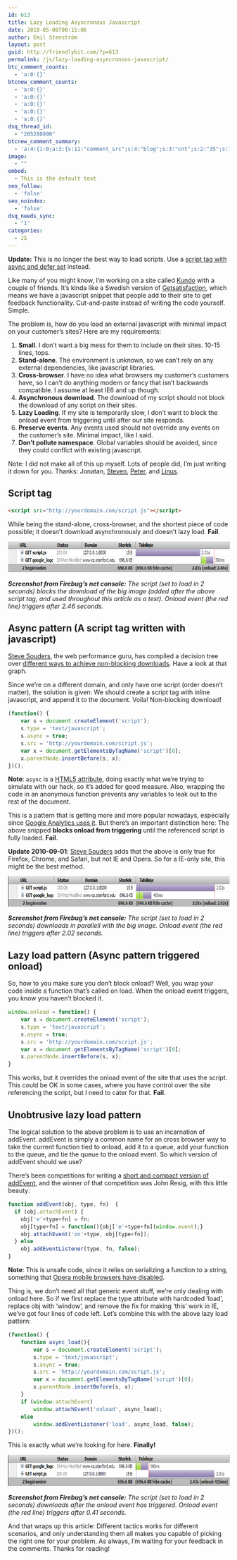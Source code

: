 ```yaml
---
id: 613
title: Lazy Loading Asyncronous Javascript
date: 2010-05-08T00:15:06
author: Emil Stenström
layout: post
guid: http://friendlybit.com/?p=613
permalink: /js/lazy-loading-asyncronous-javascript/
btc_comment_counts:
  - 'a:0:{}'
btcnew_comment_counts:
  - 'a:0:{}'
  - 'a:0:{}'
  - 'a:0:{}'
  - 'a:0:{}'
  - 'a:0:{}'
dsq_thread_id:
  - "205288890"
btcnew_comment_summary:
  - 'a:4:{i:0;a:3:{s:11:"comment_src";s:4:"blog";s:3:"cnt";s:2:"35";s:7:"enabled";s:1:"0";}i:1;a:3:{s:11:"comment_src";s:10:"friendfeed";s:3:"cnt";s:1:"3";s:7:"enabled";s:1:"1";}i:2;a:3:{s:11:"comment_src";s:7:"twitter";s:3:"cnt";s:1:"1";s:7:"enabled";s:1:"0";}i:3;a:3:{s:11:"comment_src";s:2:"yc";s:3:"cnt";s:1:"3";s:7:"enabled";s:1:"1";}}'
image:
  - ""
embed:
  - This is the default text
seo_follow:
  - 'false'
seo_noindex:
  - 'false'
dsq_needs_sync:
  - "1"
categories:
  - JS
---
```

**Update:** This is no longer the best way to load scripts. Use a [script tag with async and defer set](https://www.igvita.com/2014/05/20/script-injected-async-scripts-considered-harmful/) instead.

Like many of you might know, I&#8217;m working on a site called [Kundo](http://kundo.se) with a couple of friends. It&#8217;s kinda like a Swedish version of [Getsatisfaction](http://getsatisfaction.com/), which means we have a javascript snippet that people add to their site to get feedback functionality. Cut-and-paste instead of writing the code yourself. Simple.

The problem is, how do you load an external javascript with minimal impact on your customer&#8217;s sites? Here are my requirements:

  1. **Small**. I don&#8217;t want a big mess for them to include on their sites. 10-15 lines, tops.
  2. **Stand-alone**. The environment is unknown, so we can&#8217;t rely on any external dependencies, like javascript libraries.
  3. **Cross-browser**. I have no idea what browsers my customer&#8217;s customers have, so I can&#8217;t do anything modern or fancy that isn&#8217;t backwards compatible. I assume at least IE6 and up though.
  4. **Asynchronous download**. The download of my script should not block the download of any script on their sites.
  5. **Lazy Loading**. If my site is temporarily slow, I don&#8217;t want to block the onload event from triggering until after our site responds.
  6. **Preserve events**. Any events used should not override any events on the customer&#8217;s site. Minimal impact, like I said.
  7. **Don&#8217;t pollute namespace**. Global variables should be avoided, since they could conflict with existing javascript.

Note: I did not make all of this up myself. Lots of people did, I&#8217;m just writing it down for you. Thanks: Jonatan, [Steven](http://stevenbenner.com/), [Peter](http://fleecelabs.se/), and [Linus](http://hanssonlarsson.se/).

## Script tag

```html
<script src="http://yourdomain.com/script.js"></script>
```

While being the stand-alone, cross-browser, and the shortest piece of code possible; it doesn&#8217;t download asynchronously and doesn&#8217;t lazy load. **Fail**.

<div style="overflow: auto;">
  <img class="alignnone size-full wp-image-619" title="Firebug screenshoot with script tag" src="/files/post-media/script11.png" alt="" width="725" height="70" />
</div>

_**Screenshot from Firebug&#8217;s net console:** The script (set to load in 2 seconds) blocks the download of the big image (added after the above script tag, and used throughout this article as a test). Onload event (the red line) triggers after 2.46 seconds._

## Async pattern (A script tag written with javascript)

[Steve Souders](http://stevesouders.com), the web performance guru, has compiled a decision tree over [different ways to achieve non-blocking downloads](http://stevesouders.com/efws/images/0405-load-scripts-decision-tree-04.gif). Have a look at that graph.

Since we&#8217;re on a different domain, and only have one script (order doesn&#8217;t matter), the solution is given: We should create a script tag with inline javascript, and append it to the document. Voila! Non-blocking download!

```js
(function() {
    var s = document.createElement('script');
    s.type = 'text/javascript';
    s.async = true;
    s.src = 'http://yourdomain.com/script.js';
    var x = document.getElementsByTagName('script')[0];
    x.parentNode.insertBefore(s, x);
})();
```

**Note**: `async` is a [HTML5 attribute](http://www.whatwg.org/specs/web-apps/current-work/#attr-script-async), doing exactly what we&#8217;re trying to simulate with our hack, so it&#8217;s added for good measure. Also, wrapping the code in an anonymous function prevents any variables to leak out to the rest of the document.

This is a pattern that is getting more and more popular nowadays, especially since [Google Analytics uses it](http://code.google.com/apis/analytics/docs/tracking/asyncTracking.html). But there&#8217;s an important distinction here: The above snipped **blocks onload from triggering** until the referenced script is fully loaded. **Fail**.

**Update 2010-09-01**: [Steve Souders](#comment-34047) adds that the above is only true for Firefox, Chrome, and Safari, but not IE and Opera. So for a IE-only site, this might be the best method.

<div style="overflow: auto;">
  <img class="alignnone size-full wp-image-617" title="Firefox screenshoot with the async pattern" src="/files/post-media/asyncload11.png" alt="" width="726" height="69" />
</div>

_**Screenshot from Firebug&#8217;s net console:** The script (set to load in 2 seconds) downloads in parallell with the big image. Onload event (the red line) triggers after 2.02 seconds._

## Lazy load pattern (Async pattern triggered onload)

So, how to you make sure you don&#8217;t block onload? Well, you wrap your code inside a function that&#8217;s called on load. When the onload event triggers, you know you haven&#8217;t blocked it.

```js
window.onload = function() {
    var s = document.createElement('script');
    s.type = 'text/javascript';
    s.async = true;
    s.src = 'http://yourdomain.com/script.js';
    var x = document.getElementsByTagName('script')[0];
    x.parentNode.insertBefore(s, x);
}
```

This works, but it overrides the onload event of the site that uses the script. This could be OK in some cases, where you have control over the site referencing the script, but I need to cater for that. **Fail**.

## Unobtrusive lazy load pattern

The logical solution to the above problem is to use an incarnation of addEvent. addEvent is simply a common name for an cross browser way to take the current function tied to onload, add it to a queue, add your function to the queue, and tie the queue to the onload event. So which version of addEvent should we use?

There&#8217;s been competitions for writing a [short and compact version of addEvent](http://www.quirksmode.org/blog/archives/2005/10/_and_the_winner_1.html), and the winner of that competition was John Resig, with this little beauty:

```js
function addEvent(obj, type, fn)  {
  if (obj.attachEvent) {
    obj['e'+type+fn] = fn;
    obj[type+fn] = function(){obj['e'+type+fn](window.event);}
    obj.attachEvent('on'+type, obj[type+fn]);
  } else
    obj.addEventListener(type, fn, false);
}
```

**Note**: This is unsafe code, since it relies on serializing a function to a string, something that [Opera mobile browsers have disabled](http://my.opera.com/hallvors/blog/2007/03/28/a-problem-with-john-resigs-addevent).

Thing is, we don&#8217;t need all that generic event stuff, we&#8217;re only dealing with onload here. So if we first replace the type attribute with hardcoded &#8216;load&#8217;, replace obj with &#8216;window&#8217;, and remove the fix for making &#8216;this&#8217; work in IE, we&#8217;ve got four lines of code left. Let&#8217;s combine this with the above lazy load pattern:

```js
(function() {
    function async_load(){
        var s = document.createElement('script');
        s.type = 'text/javascript';
        s.async = true;
        s.src = 'http://yourdomain.com/script.js';
        var x = document.getElementsByTagName('script')[0];
        x.parentNode.insertBefore(s, x);
    }
    if (window.attachEvent)
        window.attachEvent('onload', async_load);
    else
        window.addEventListener('load', async_load, false);
})();
```

This is exactly what we&#8217;re looking for here. **Finally!**

<div style="overflow: auto;">
  <img class="alignnone size-full wp-image-618" title="Firebug screenshoot with the lazy load pattern" src="/files/post-media/lazyload11.png" alt="" width="726" height="71" />
</div>

_**Screenshot from Firebug&#8217;s net console:** The script (set to load in 2 seconds) downloads after the onload event has triggered. Onload event (the red line) triggers after 0.41 seconds._

And that wraps up this article: Different tactics works for different scenarios, and only understanding them all makes you capable of picking the right one for your problem. As always, I&#8217;m waiting for your feedback in the comments. Thanks for reading!
